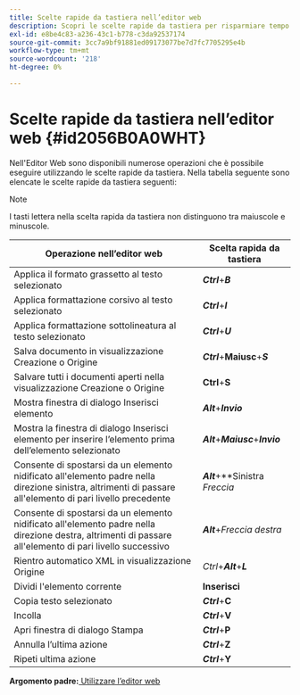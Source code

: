 ```yaml
---
title: Scelte rapide da tastiera nell’editor web
description: Scopri le scelte rapide da tastiera per risparmiare tempo nell’editor web delle guide AEM.
exl-id: e8be4c83-a236-43c1-b778-c3da92537174
source-git-commit: 3cc7a9bf91881ed09173077be7d7fc7705295e4b
workflow-type: tm+mt
source-wordcount: '218'
ht-degree: 0%

---
```


# Scelte rapide da tastiera nell’editor web {#id2056B0A0WHT}

Nell&#39;Editor Web sono disponibili numerose operazioni che è possibile eseguire utilizzando le scelte rapide da tastiera. Nella tabella seguente sono elencate le scelte rapide da tastiera seguenti:

>[!NOTE]
>
> I tasti lettera nella scelta rapida da tastiera non distinguono tra maiuscole e minuscole.

| Operazione nell’editor web | Scelta rapida da tastiera |
|-----------------------|-----------------|
| Applica il formato grassetto al testo selezionato | ***Ctrl***+***B*** |
| Applica formattazione corsivo al testo selezionato | ***Ctrl***+***I*** |
| Applica formattazione sottolineatura al testo selezionato | ***Ctrl***+***U*** |
| Salva documento in visualizzazione Creazione o Origine | ***Ctrl***+**Maiusc**+***S*** |
| Salvare tutti i documenti aperti nella visualizzazione Creazione o Origine | **Ctrl**+**S** |
| Mostra finestra di dialogo Inserisci elemento | ***Alt***+***Invio*** |
| Mostra la finestra di dialogo Inserisci elemento per inserire l’elemento prima dell’elemento selezionato | ***Alt***+***Maiusc***+***Invio*** |
| Consente di spostarsi da un elemento nidificato all&#39;elemento padre nella direzione sinistra, altrimenti di passare all&#39;elemento di pari livello precedente | ***Alt***+**Sinistra *Freccia* |
| Consente di spostarsi da un elemento nidificato all&#39;elemento padre nella direzione destra, altrimenti di passare all&#39;elemento di pari livello successivo | ***Alt***+*Freccia destra* |
| Rientro automatico XML in visualizzazione Origine | *Ctrl*+***Alt***+***L*** |
| Dividi l&#39;elemento corrente | **Inserisci** |
| Copia testo selezionato | ***Ctrl***+**C** |
| Incolla | ***Ctrl***+**V** |
| Apri finestra di dialogo Stampa | ***Ctrl***+**P** |
| Annulla l’ultima azione | ***Ctrl***+**Z** |
| Ripeti ultima azione | ***Ctrl***+**Y** |

**Argomento padre:**[ Utilizzare l’editor web](web-editor.md)
